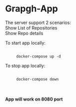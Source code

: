 <h1>Grapgh-App</h1>
<p>
     The server support 2 scenarios:
     <br/>Show List of Repositories 
     <br/>Show Repo details
</p>
     
<p>To start app locally:</p>
<code>
     docker-compose up -d
</code>

<p>To stop app locally:</p>
<code>
     docker-compose down
</code>
<br/>
<br/>
<p><strong>App will work on 8080 port</strong></p>



